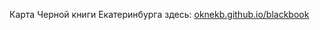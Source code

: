 Карта Черной книги Екатеринбурга здесь: [oknekb.github.io/blackbook](https://oknekb.github.io/blackbook)
